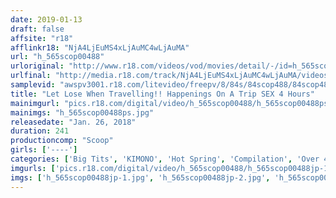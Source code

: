 ```yaml
---
date: 2019-01-13
draft: false
affsite: "r18"
afflinkr18: "NjA4LjEuMS4xLjAuMC4wLjAuMA"
url: "h_565scop00488"
urloriginal: "http://www.r18.com/videos/vod/movies/detail/-/id=h_565scop00488"
urlfinal: "http://media.r18.com/track/NjA4LjEuMS4xLjAuMC4wLjAuMA/videos/vod/movies/detail/-/id=h_565scop00488"
samplevid: "awspv3001.r18.com/litevideo/freepv/8/84s/84scop488/84scop488_dmb_w.mp4"
title: "Let Lose When Travelling!! Happenings On A Trip SEX 4 Hours"
mainimgurl: "pics.r18.com/digital/video/h_565scop00488/h_565scop00488ps.jpg"
mainimgs: "h_565scop00488ps.jpg"
releasedate: "Jan. 26, 2018"
duration: 241
productioncomp: "Scoop"
girls: ['----']
categories: ['Big Tits', 'KIMONO', 'Hot Spring', 'Compilation', 'Over 4 Hours', 'Hi-Def']
imgurls: ['pics.r18.com/digital/video/h_565scop00488/h_565scop00488jp-1.jpg', 'pics.r18.com/digital/video/h_565scop00488/h_565scop00488jp-2.jpg', 'pics.r18.com/digital/video/h_565scop00488/h_565scop00488jp-3.jpg', 'pics.r18.com/digital/video/h_565scop00488/h_565scop00488jp-4.jpg', 'pics.r18.com/digital/video/h_565scop00488/h_565scop00488jp-5.jpg', 'pics.r18.com/digital/video/h_565scop00488/h_565scop00488jp-6.jpg', 'pics.r18.com/digital/video/h_565scop00488/h_565scop00488jp-7.jpg', 'pics.r18.com/digital/video/h_565scop00488/h_565scop00488jp-8.jpg', 'pics.r18.com/digital/video/h_565scop00488/h_565scop00488jp-9.jpg', 'pics.r18.com/digital/video/h_565scop00488/h_565scop00488jp-10.jpg', 'pics.r18.com/digital/video/h_565scop00488/h_565scop00488jp-11.jpg', 'pics.r18.com/digital/video/h_565scop00488/h_565scop00488jp-12.jpg', 'pics.r18.com/digital/video/h_565scop00488/h_565scop00488jp-13.jpg', 'pics.r18.com/digital/video/h_565scop00488/h_565scop00488jp-14.jpg', 'pics.r18.com/digital/video/h_565scop00488/h_565scop00488jp-15.jpg', 'pics.r18.com/digital/video/h_565scop00488/h_565scop00488jp-16.jpg', 'pics.r18.com/digital/video/h_565scop00488/h_565scop00488jp-17.jpg', 'pics.r18.com/digital/video/h_565scop00488/h_565scop00488jp-18.jpg', 'pics.r18.com/digital/video/h_565scop00488/h_565scop00488jp-19.jpg', 'pics.r18.com/digital/video/h_565scop00488/h_565scop00488jp-20.jpg']
imgs: ['h_565scop00488jp-1.jpg', 'h_565scop00488jp-2.jpg', 'h_565scop00488jp-3.jpg', 'h_565scop00488jp-4.jpg', 'h_565scop00488jp-5.jpg', 'h_565scop00488jp-6.jpg', 'h_565scop00488jp-7.jpg', 'h_565scop00488jp-8.jpg', 'h_565scop00488jp-9.jpg', 'h_565scop00488jp-10.jpg', 'h_565scop00488jp-11.jpg', 'h_565scop00488jp-12.jpg', 'h_565scop00488jp-13.jpg', 'h_565scop00488jp-14.jpg', 'h_565scop00488jp-15.jpg', 'h_565scop00488jp-16.jpg', 'h_565scop00488jp-17.jpg', 'h_565scop00488jp-18.jpg', 'h_565scop00488jp-19.jpg', 'h_565scop00488jp-20.jpg']
---
```


